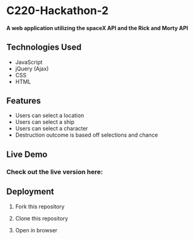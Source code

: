 # C220-Hackathon-2

#### A web application utilizing the spaceX API and the Rick and Morty API

## Technologies Used

  - JavaScript
  - jQuery (Ajax)
  - CSS
  - HTML

## Features

  - Users can select a location
  - Users can select a ship
  - Users can select a character
  - Destruction outcome is based off selections and chance

## Live Demo

### Check out the live version here:

## Deployment

  1. Fork this repository

  2. Clone this repository

  3. Open in browser
